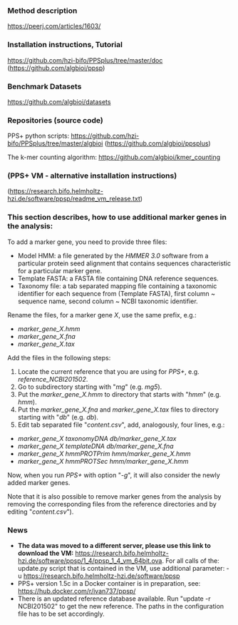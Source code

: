 ### Method description

https://peerj.com/articles/1603/

### Installation instructions, Tutorial

https://github.com/hzi-bifo/PPSplus/tree/master/doc 
(https://github.com/algbioi/ppsp)

### Benchmark Datasets

https://github.com/algbioi/datasets

### Repositories (source code)

PPS+ python scripts:
https://github.com/hzi-bifo/PPSplus/tree/master/algbioi
(https://github.com/algbioi/ppsplus)

The k-mer counting algorithm:
https://github.com/algbioi/kmer_counting

### (PPS+ VM - alternative installation instructions)

(https://research.bifo.helmholtz-hzi.de/software/ppsp/readme_vm_release.txt)

### This section describes, how to use additional marker genes in the analysis:

To add a marker gene, you need to provide three files:
* Model HMM: a file generated by the _HMMER 3.0_ software from a particular protein seed alignment that contains sequences characteristic for a particular marker gene.
* Template FASTA: a FASTA file containing DNA reference sequences.
* Taxonomy file: a tab separated mapping file containing a taxonomic identifier for each sequence from (Template FASTA), first column ~ sequence name, second column ~ NCBI taxonomic identifier.

Rename the files, for a marker gene _X_, use the same prefix, e.g.:
* _marker_gene_X.hmm_
* _marker_gene_X.fna_
* _marker_gene_X.tax_

Add the files in the following steps:

1. Locate the current reference that you are using for _PPS+_, e.g. _reference_NCBI201502_. 
2. Go to subdirectory starting with "_mg_" (e.g. _mg5_). 
3. Put the _marker_gene_X.hmm_ to directory that starts with "_hmm_" (e.g. _hmm_). 
4. Put the _marker_gene_X.fna_ and _marker_gene_X.tax_ files to directory starting with "_db_" (e.g. _db_). 
5. Edit tab separated file "_content.csv_", add, analogously, four lines, e.g.:

* _marker_gene_X     taxonomyDNA     db/marker_gene_X.tax_
* _marker_gene_X     templateDNA     db/marker_gene_X.fna_
* _marker_gene_X     hmmPROTPrim     hmm/marker_gene_X.hmm_
* _marker_gene_X     hmmPROTSec      hmm/marker_gene_X.hmm_

Now, when you run _PPS+_ with option "_-g_", it will also consider the newly added marker genes.

Note that it is also possible to remove marker genes from the analysis by removing the corresponding files from the reference directories and by editing "_content.csv_").

### News
* **The data was moved to a different server, please use this link to download the VM:** https://research.bifo.helmholtz-hzi.de/software/ppsp/1_4/ppsp_1_4_vm_64bit.ova. For all calls of the: update.py script that is contained in the VM, use additional parameter:
-u https://research.bifo.helmholtz-hzi.de/software/ppsp
* PPS+ version 1.5c in a Docker container is in preparation, see: https://hub.docker.com/r/ivan737/ppsp/
* There is an updated reference database available. Run "update -r NCBI201502" to get the new reference. The paths in the configuration file has to be set accordingly.
